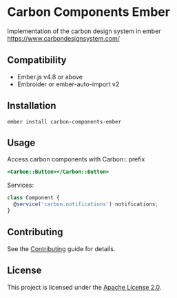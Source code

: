 Carbon Components Ember
==============================================================================

Implementation of the carbon design system in ember
https://www.carbondesignsystem.com/

## Compatibility

- Ember.js v4.8 or above
- Embroider or ember-auto-import v2

## Installation

```
ember install carbon-components-ember
```

## Usage


Access carbon components with Carbon:: prefix
```handlebars
<Carbon::Button></Carbon::Button>
```

Services:
```js
class Component {
  @service('carbon.notifications') notifications;
}
```

## Contributing

See the [Contributing](CONTRIBUTING.md) guide for details.

License
------------------------------------------------------------------------------

This project is licensed under the [Apache License 2.0](LICENSE.md).
